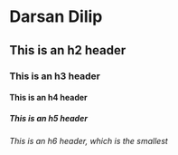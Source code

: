 # Darsan Dilip
## This is an h2 header
### This is an h3 header
#### This is an h4 header
##### This is an h5 header
###### This is an h6 header, which is the smallest
